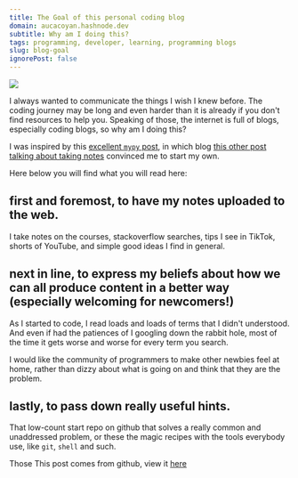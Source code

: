 ```yaml
---
title: The Goal of this personal coding blog
domain: aucacoyan.hashnode.dev
subtitle: Why am I doing this?
tags: programming, developer, learning, programming blogs
slug: blog-goal
ignorePost: false
---
```


![](https://preview.redd.it/916ijspl5zr11.gif?format=mp4&s=d62e20e7309f7440edb0a323f10509169da66110)

I always wanted to communicate the things I wish I knew before. The coding journey may be long and even harder than it is already if you don't find resources to help you.
Speaking of those, the internet is full of blogs, especially coding blogs, so why am I doing this?

I was inspired by this [excellent `mypy` post](https://sadh.life/post/mypy-guide/), in which blog [this other post talking about taking notes](https://sadh.life/post/write-a-blog/) convinced me to start my own.

Here below you will find what you will read here:

## first and foremost, to have my notes uploaded to the web.

I take notes on the courses, stackoverflow searches, tips I see in TikTok, shorts of YouTube, and simple good ideas I find in general.

## next in line, to express my beliefs about how we can all produce content in a better way (especially welcoming for newcomers!)

As I started to code, I read loads and loads of terms that I didn't understood. And even if had the patiences of I googling down the rabbit hole, most of the time it gets worse and worse for every term you search.

I would like the community of programmers to make other newbies feel at home, rather than dizzy about what is going on and think that they are the problem.

## lastly, to pass down really useful hints.

That low-count start repo on github that solves a really common and unaddressed problem, or these the magic recipes with the tools everybody use, like `git`, `shell` and such.

Those
This post comes from github, view it [here](https://github.com/AucaCoyan/blog/blob/main/goal.md)
